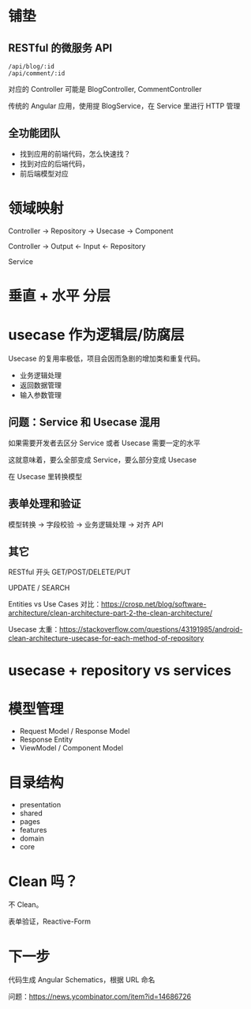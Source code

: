 # 铺垫

## RESTful 的微服务 API

```
/api/blog/:id
/api/comment/:id
```

对应的 Controller 可能是 BlogController, CommentController

传统的 Angular 应用，使用提 BlogService，在 Service 里进行 HTTP 管理

## 全功能团队

 - 找到应用的前端代码，怎么快速找？
 - 找到对应的后端代码，
 - 前后端模型对应


# 领域映射

Controller -> Repository -> Usecase -> Component

Controller -> Output <- Input <- Repository

Service


# 垂直  + 水平 分层

# usecase 作为逻辑层/防腐层

Usecase 的复用率极低，项目会因而急剧的增加类和重复代码。

 - 业务逻辑处理
 - 返回数据管理
 - 输入参数管理

## 问题：Service 和 Usecase 混用

如果需要开发者去区分 Service 或者 Usecase 需要一定的水平

这就意味着，要么全部变成 Service，要么部分变成 Usecase

在 Usecase 里转换模型

## 表单处理和验证

模型转换 -> 字段校验 -> 业务逻辑处理 -> 对齐 API

## 其它 

RESTful 开头 GET/POST/DELETE/PUT

UPDATE / SEARCH

Entities vs Use Cases 对比：https://crosp.net/blog/software-architecture/clean-architecture-part-2-the-clean-architecture/

Usecase 太重：https://stackoverflow.com/questions/43191985/android-clean-architecture-usecase-for-each-method-of-repository

# usecase + repository vs services

# 模型管理

 - Request Model / Response Model
 - Response Entity
 - ViewModel /  Component Model


# 目录结构

 - presentation
 - shared
 - pages
 - features
 - domain
 - core

# Clean 吗？

不 Clean。

表单验证，Reactive-Form

# 下一步

代码生成 Angular Schematics，根据 URL 命名

问题：https://news.ycombinator.com/item?id=14686726


